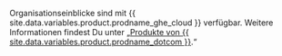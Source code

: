 Organisationseinblicke sind mit {{ site.data.variables.product.prodname_ghe_cloud }} verfügbar. Weitere Informationen findest Du unter „[Produkte von {{ site.data.variables.product.prodname_dotcom }}](/articles/github-s-products).“
